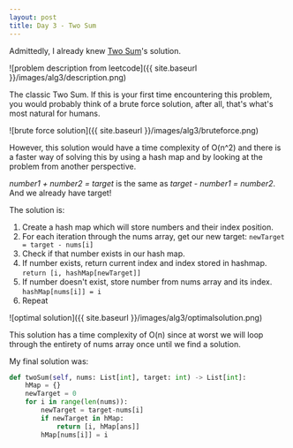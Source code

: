```yaml
---
layout: post
title: Day 3 - Two Sum
---
```

Admittedly, I already knew [Two Sum](https://leetcode.com/problems/valid-anagram/description/)'s solution.

![problem description from leetcode]({{ site.baseurl }}/images/alg3/description.png)

The classic Two Sum. If this is your first time encountering this problem, you would probably think of a brute force solution, after all, that's what's most natural for humans.

![brute force solution]({{ site.baseurl }}/images/alg3/bruteforce.png)

However, this solution would have a time complexity of O(n^2) and there is a faster way of solving this by using a hash map and by looking at the problem from another perspective.

_number1 + number2 = target_ is the same as _target - number1 = number2_. And we already have target!

The solution is:
1. Create a hash map which will store numbers and their index position.
2. For each iteration through the nums array, get our new target: `newTarget = target - nums[i]`
3. Check if that number exists in our hash map.
4. If number exists, return current index and index stored in hashmap. `return [i, hashMap[newTarget]]`
5. If number doesn't exist, store number from nums array and its index. `hashMap[nums[i]] = i`
6. Repeat

![optimal solution]({{ site.baseurl }}/images/alg3/optimalsolution.png)

This solution has a time complexity of O(n) since at worst we will loop through the entirety of nums array once until we find a solution.

My final solution was:

```python
def twoSum(self, nums: List[int], target: int) -> List[int]:
    hMap = {}
    newTarget = 0
    for i in range(len(nums)):
        newTarget = target-nums[i]
        if newTarget in hMap:
            return [i, hMap[ans]]
        hMap[nums[i]] = i
```
